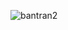 ![bantran2](https://user-images.githubusercontent.com/78194120/144711885-99057f17-0f66-4c7f-9a04-c50399e955e6.gif)





